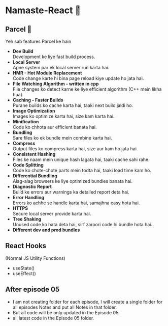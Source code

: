 # Namaste-React 🚀

## Parcel 🚀

Yeh sab features Parcel ke hain

- **Dev Build**  
    Development ke liye fast build process.
- **Local Server**  
    Apne system par ek local server run karta hai.
- **HMR - Hot Module Replacement**  
    Code change karte hi bina page reload kiye update ho jata hai.
- **File Watching Algorithm - written in cpp**  
    File changes ko detect karne ke liye efficient algorithm (C++ mein likha hua).
- **Caching - Faster Builds**  
    Purane builds ko cache karta hai, taaki next build jaldi ho.
- **Image Optimization**  
    Images ko optimize karta hai, size kam karta hai.
- **Minification**  
    Code ko chhota aur efficient banata hai.
- **Bundling**  
    Sare files ko ek bundle mein combine karta hai.
- **Compress**  
    Output files ko compress karta hai, size aur kam ho jata hai.
- **Consistent Hashing**  
    Files ke naam mein unique hash lagata hai, taaki cache sahi rahe.
- **Code Splitting**  
    Code ko chote-chote parts mein todta hai, taaki load time kam ho.
- **Differential Bundling**  
    Alag-alag browsers ke liye optimized bundles banata hai.
- **Diagnostic Report**  
    Build ke errors aur warnings ka detailed report deta hai.
- **Error Handling**  
    Errors ko achhe se handle karta hai, samajhna easy hota hai.
- **HTTPS**  
    Secure local server provide karta hai.
- **Tree Shaking**  
    Unused code ko hata deta hai, sirf zaroori code hi bundle hota hai.
- **Different dev and prod bundles**

## React Hooks

(Normal JS Utility Functions)

- useState()
- useEffect()

## After episode 05

- I am not creating folder for each episode, I will create a single folder for all episodes Notes and put all Notes in that folder.
- But all code will be only updated in the Episode 05.
- all latest code in the Episode 05 folder.
